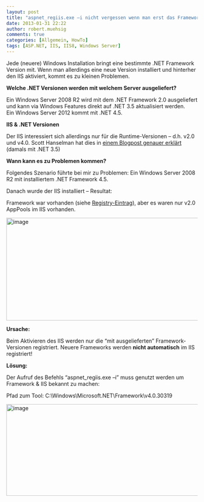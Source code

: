 ```yaml
---
layout: post
title: "aspnet_regiis.exe –i nicht vergessen wenn man erst das Framework und dann den IIS installiert"
date: 2013-01-31 22:22
author: robert.muehsig
comments: true
categories: [Allgemein, HowTo]
tags: [ASP.NET, IIS, IIS8, Windows Server]
---
```

<p>Jede (neuere) Windows Installation bringt eine bestimmte .NET Framework Version mit. Wenn man allerdings eine neue Version installiert und hinterher den IIS aktiviert, kommt es zu kleinen Problemen.</p> <p><strong>Welche .NET Versionen werden mit welchem Server ausgeliefert?</strong></p> <p>Ein Windows Server 2008 R2 wird mit dem .NET Framework 2.0 ausgeliefert und kann via Windows Features direkt auf .NET 3.5 aktualisiert werden. <br>Ein Windows Server 2012 kommt mit .NET 4.5. </p> <p><strong>IIS &amp; .NET Versionen</strong></p> <p>Der IIS interessiert sich allerdings nur für die Runtime-Versionen – d.h. v2.0 und v4.0. Scott Hanselman hat dies in <a href="http://www.hanselman.com/blog/HowToSetAnIISApplicationOrAppPoolToUseASPNET35RatherThan20.aspx">einem Blogpost genauer erklärt</a> (damals mit .NET 3.5)</p> <p><strong>Wann kann es zu Problemen kommen?</strong></p> <p>Folgendes Szenario führte bei mir zu Problemen: Ein Windows Server 2008 R2 mit installiertem .NET Framework 4.5.</p> <p>Danach wurde der IIS installiert – Resultat:</p> <p>Framework war vorhanden (siehe <a href="http://code-inside.de/blog/2012/11/15/wie-finde-ich-heraus-ob-net-4-5-auf-mein-system-installiert-ist/">Registry-Eintrag</a>), aber es waren nur v2.0 AppPools im IIS vorhanden.</p> <p><a href="{{BASE_PATH}}/assets/wp-images/image1753.png"><img title="image" style="border-top: 0px; border-right: 0px; border-bottom: 0px; border-left: 0px; display: inline" border="0" alt="image" src="{{BASE_PATH}}/assets/wp-images/image_thumb907.png" width="548" height="270"></a> </p> <p><strong>Ursache:</strong></p> <p>Beim Aktivieren des IIS werden nur die “mit ausgelieferten” Framework-Versionen registriert. Neuere Frameworks werden <strong>nicht automatisch</strong> im IIS registriert!</p> <p><strong>Lösung:</strong></p> <p>Der Aufruf des Befehls “aspnet_regiis.exe –i” muss genutzt werden um Framework &amp; IIS bekannt zu machen:</p> <p>Pfad zum Tool: C:\Windows\Microsoft.NET\Framework\v4.0.30319</p> <p><a href="{{BASE_PATH}}/assets/wp-images/image1754.png"><img title="image" style="border-top: 0px; border-right: 0px; border-bottom: 0px; border-left: 0px; display: inline" border="0" alt="image" src="{{BASE_PATH}}/assets/wp-images/image_thumb908.png" width="591" height="241"></a></p>
